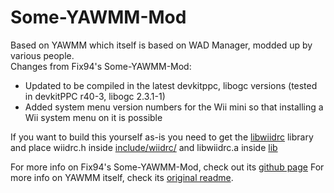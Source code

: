 # Some-YAWMM-Mod
Based on YAWMM which itself is based on WAD Manager, modded up by various people.  
Changes from Fix94's Some-YAWMM-Mod:   
- Updated to be compiled in the latest devkitppc, libogc versions (tested in devkitPPC r40-3, libogc 2.3.1-1)
- Added system menu version numbers for the Wii mini so that installing a Wii system menu on it is possible

If you want to build this yourself as-is you need to get the [libwiidrc](https://github.com/Fix94/libwiidrc/releases) library and place wiidrc.h inside [include/wiidrc/](include/wiidrc/) and libwiidrc.a inside [lib](lib/)

For more info on Fix94's Some-YAWMM-Mod, check out its [github page](https://github.com/Fix94/Some-YAWMM-Mod)
For more info on YAWMM itself, check its [original readme](README_YAWMM.txt).
